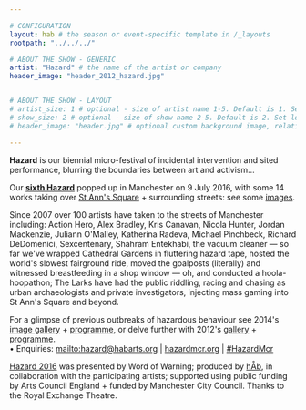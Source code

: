 ```yaml
---

# CONFIGURATION
layout: hab # the season or event-specific template in /_layouts
rootpath: "../../../"

# ABOUT THE SHOW - GENERIC
artist: "Hazard" # the name of the artist or company
header_image: "header_2012_hazard.jpg"   


# ABOUT THE SHOW - LAYOUT
# artist_size: 1 # optional - size of artist name 1-5. Default is 1. Set longer names to lower values
# show_size: 2 # optional - size of show name 2-5. Default is 2. Set longer names to lower values
# header_image: "header.jpg" # optional custom background image, relative to current page

---         
```

**Hazard** is our biennial micro-festival of incidental intervention and sited performance, blurring the boundaries between art and activism…                    
              
Our **[sixth Hazard](/archive/2016-hazard)** popped up in Manchester on 9 July 2016, with some 14 works taking over <a href='http://www.google.com/maps/d/embed?mid=zUP9hOfLluWs.kfWwdpVK74IU' target='_blank'>St Ann's Square</a> + surrounding streets: see some [images](/galleries/2016-hazard).          
            
Since 2007 over 100 artists have taken to the streets of Manchester including: Action Hero, Alex Bradley, Kris Canavan, Nicola Hunter, Jordan Mackenzie, Juliann O'Malley, Katherina Radeva, Michael Pinchbeck, Richard DeDomenici, Sexcentenary, Shahram Entekhabi, the vacuum cleaner — so far we've wrapped Cathedral Gardens in fluttering hazard tape, hosted the world's slowest fairground ride, moved the goalposts (literally) and witnessed breastfeeding in a shop window — oh, and conducted a hoola-hoopathon; The Larks have had the public riddling, racing and chasing as urban archaeologists and private investigators, injecting mass gaming into St Ann's Square and beyond.             
              
For a glimpse of previous outbreaks of hazardous behaviour see 2014's [image gallery](/galleries/2014-hazard) + [programme](/archive/2014-hazard), or delve further with 2012's [gallery](/galleries/2012-hazard) + [programme](/archive/2012-hazard).               
• Enquiries: <mailto:hazard@habarts.org> | <a href="http://hazardmcr.org" target="_blank">hazardmcr.org</a> | <a href="http://twitter.com/hashtag/HazardMcr" target="_blank">#HazardMcr</a>               
                
[Hazard 2016](/archive/2016-hazard) was presented by Word of Warning; produced by [hÅb](/hab), in collaboration with the participating artists; supported using public funding by Arts Council England + funded by Manchester City Council. Thanks to the Royal Exchange Theatre.

